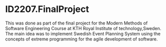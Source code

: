 # ID2207.FinalProject
This was done as part of the final project for the Modern Methods of Software Engineering Course at KTH Royal Institute of 
technology,Sweden. The main idea was to implement Swedish Event Planning System using the concepts of extreme programming 
for the agile development of software.
